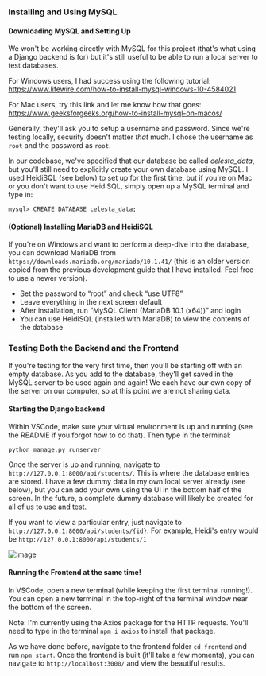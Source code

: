 ### Installing and Using MySQL

#### Downloading MySQL and Setting Up

We won't be working directly with MySQL for this project (that's what using a Django backend is for) but it's still useful to be able to run a local server to test databases.

For Windows users, I had success using the following tutorial: https://www.lifewire.com/how-to-install-mysql-windows-10-4584021

For Mac users, try this link and let me know how that goes: https://www.geeksforgeeks.org/how-to-install-mysql-on-macos/

Generally, they'll ask you to setup a username and password. Since we're testing locally, security doesn't matter _that_ much. I chose the username as `root` and the password as `root`.

In our codebase, we've specified that our database be called _celesta_data_, but you'll still need to explicitly create your own database using MySQL. I used HeidiSQL (see below) to set up for the first time, but if you're on Mac or you don't want to use HeidiSQL, simply open up a MySQL terminal and type in:
```
mysql> CREATE DATABASE celesta_data;
```

#### (Optional) Installing MariaDB and HeidiSQL

If you're on Windows and want to perform a deep-dive into the database, you can download MariaDB from `https://downloads.mariadb.org/mariadb/10.1.41/` (this is an older version copied from the previous development guide that I have installed. Feel free to use a newer version).

- Set the password to “root” and check “use UTF8”
- Leave everything in the next screen default
- After installation, run “MySQL Client (MariaDB 10.1 (x64))” and login
- You can use HeidiSQL (installed with MariaDB) to view the contents of the database

### Testing Both the Backend and the Frontend

If you're testing for the very first time, then you'll be starting off with an empty database. As you add to the database, they'll get saved in the MySQL server to be used again and again! We each have our own copy of the server on our computer, so at this point we are not sharing data.

#### Starting the Django backend

Within VSCode, make sure your virtual environment is up and running (see the README if you forgot how to do that). Then type in the terminal:

```
python manage.py runserver
```

Once the server is up and running, navigate to `http://127.0.0.1:8000/api/students/`. This is where the database entries are stored. I have a few dummy data in my own local server already (see below), but you can add your own using the UI in the bottom half of the screen. In the future, a complete dummy database will likely be created for all of us to use and test.

If you want to view a particular entry, just navigate to `http://127.0.0.1:8000/api/students/{id}`. For example, Heidi's entry would be `http://127.0.0.1:8000/api/students/1`

![image](https://github.com/uwcbc/celesta/assets/46284286/c6c2da26-67fd-474c-8b53-93c5201076e8)


#### Running the Frontend at the same time!

In VSCode, open a new terminal (while keeping the first terminal running!). You can open a new terminal in the top-right of the terminal window near the bottom of the screen.

Note: I'm currently using the Axios package for the HTTP requests. You'll need to type in the terminal `npm i axios` to install that package.

As we have done before, navigate to the frontend folder `cd frontend` and run `npm start`. Once the frontend is built (it'll take a few moments), you can navigate to `http://localhost:3000/` and view the beautiful results.
